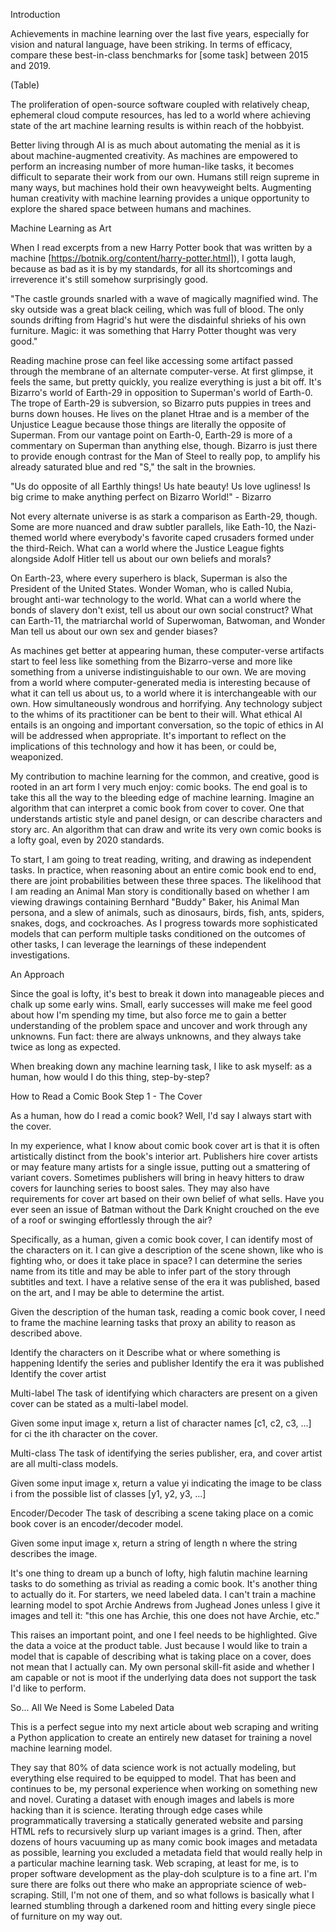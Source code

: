 <!-- Draft an Intro article (headline < 7 words, content < 1600 words) -->

<!-- Tips: 1) short parapgraphs, 2) compelling imagery, 3) break it up with headings, 5) simple english -->

Introduction

Achievements in machine learning over the last five years, especially for vision and natural language, have been striking. In terms of efficacy, compare these best-in-class benchmarks for [some task] between 2015 and 2019. 

(Table)

The proliferation of open-source software coupled with relatively cheap, ephemeral cloud compute resources, has led to a world where achieving state of the art machine learning results is within reach of the hobbyist. 

Better living through AI is as much about automating the menial as it is about machine-augmented creativity. As machines are empowered to perform an increasing number of more human-like tasks, it becomes difficult to separate their work from our own. Humans still reign supreme in many ways, but machines hold their own heavyweight belts. Augmenting human creativity with machine learning provides a unique opportunity to explore the shared space between humans and machines.

Machine Learning as Art

When I read excerpts from a new Harry Potter book that was written by a machine [https://botnik.org/content/harry-potter.html]), I gotta laugh, because as bad as it is by my standards, for all its shortcomings and irreverence it's still somehow surprisingly good.

"The castle grounds snarled with a wave of magically magnified wind. The sky outside was a  great black ceiling, which was full of blood. The only sounds drifting from Hagrid's hut were the disdainful shrieks of his own furniture. Magic:  it was something that Harry Potter thought was very good."

Reading machine prose can feel like accessing some artifact passed through the membrane of an alternate computer-verse. At first glimpse, it feels the same, but pretty quickly, you realize everything is just a bit off. It's Bizarro's world of Earth-29 in opposition to Superman's world of Earth-0. The trope of Earth-29 is subversion, so Bizarro puts puppies in trees and burns down houses. He lives on the planet Htrae and is a member of the Unjustice League because those things are literally the opposite of Superman. From our vantage point on Earth-0, Earth-29 is more of a commentary on Superman than anything else, though. Bizarro is just there to provide enough contrast for the Man of Steel to really pop, to amplify his already saturated blue and red "S," the salt in the brownies.

"Us do opposite of all Earthly things! Us hate beauty! Us love ugliness! Is big crime to make anything perfect on Bizarro World!" - Bizarro

Not every alternate universe is as stark a comparison as Earth-29, though. Some are more nuanced and draw subtler parallels, like Eath-10, the Nazi-themed world where everybody's favorite caped crusaders formed under the third-Reich. What can a world where the Justice League fights alongside Adolf Hitler tell us about our own beliefs and morals?

On Earth-23, where every superhero is black, Superman is also the President of the United States. Wonder Woman, who is called Nubia, brought anti-war technology to the world. What can a world where the bonds of slavery don't exist, tell us about our own social construct? What can Earth-11, the matriarchal world of Superwoman, Batwoman, and Wonder Man tell us about our own sex and gender biases?

As machines get better at appearing human, these computer-verse artifacts start to feel less like something from the Bizarro-verse and more like something from a universe indistinguishable to our own. We are moving from a world where computer-generated media is interesting because of what it can tell us about us, to a world where it is interchangeable with our own. How simultaneously wondrous and horrifying. Any technology subject to the whims of its practitioner can be bent to their will. What ethical AI entails is an ongoing and important conversation, so the topic of ethics in AI will be addressed when appropriate. It's important to reflect on the implications of this technology and how it has been, or could be, weaponized.

My contribution to machine learning for the common, and creative, good is rooted in an art form I very much enjoy: comic books. The end goal is to take this all the way to the bleeding edge of machine learning. Imagine an algorithm that can interpret a comic book from cover to cover. One that understands artistic style and panel design, or can describe characters and story arc. An algorithm that can draw and write its very own comic books is a lofty goal, even by 2020 standards.

To start, I am going to treat reading, writing, and drawing as independent tasks. In practice, when reasoning about an entire comic book end to end, there are joint probabilities between these three spaces. The likelihood that I am reading an Animal Man story is conditionally based on whether I am viewing drawings containing Bernhard "Buddy" Baker, his Animal Man persona, and a slew of animals, such as dinosaurs, birds, fish, ants, spiders, snakes, dogs, and cockroaches. As I progress towards more sophisticated models that can perform multiple tasks conditioned on the outcomes of other tasks, I can leverage the learnings of these independent investigations.

An Approach

Since the goal is lofty, it's best to break it down into manageable pieces and chalk up some early wins. Small, early successes will make me feel good about how I'm spending my time, but also force me to gain a better understanding of the problem space and uncover and work through any unknowns. Fun fact: there are always unknowns, and they always take twice as long as expected.

When breaking down any machine learning task, I like to ask myself: as a human, how would I do this thing, step-by-step? 

How to Read a Comic Book
Step 1 - The Cover

As a human, how do I read a comic book? Well, I'd say I always start with the cover. 

In my experience, what I know about comic book cover art is that it is often artistically distinct from the book's interior art. Publishers hire cover artists or may feature many artists for a single issue, putting out a smattering of variant covers. Sometimes publishers will bring in heavy hitters to draw covers for launching series to boost sales. They may also have requirements for cover art based on their own belief of what sells. Have you ever seen an issue of Batman without the Dark Knight crouched on the eve of a roof or swinging effortlessly through the air?

Specifically, as a human, given a comic book cover, I can identify most of the characters on it. I can give a description of the scene shown, like who is fighting who, or does it take place in space? I can determine the series name from its title and may be able to infer part of the story through subtitles and text. I have a relative sense of the era it was published, based on the art, and I may be able to determine the artist. 

Given the description of the human task, reading a comic book cover, I need to frame the machine learning tasks that proxy an ability to reason as described above.

Identify the characters on it
Describe what or where something is happening
Identify the series and publisher
Identify the era it was published
Identify the cover artist

Multi-label
The task of identifying which characters are present on a given cover can be stated as a multi-label model.

Given some input image x, return a list of character names [c1, c2, c3, ...] for ci the ith character on the cover.

Multi-class
The task of identifying the series publisher, era, and cover artist are all multi-class models.

Given some input image x, return a value yi indicating the image to be class i from the possible list of classes [y1, y2, y3, ...]

Encoder/Decoder
The task of describing a scene taking place on a comic book cover is an encoder/decoder model.

Given some input image x, return a string of length n where the string describes the image.

It's one thing to dream up a bunch of lofty, high falutin machine learning tasks to do something as trivial as reading a comic book. It's another thing to actually do it. For starters, we need labeled data. I can't train a machine learning model to spot Archie Andrews from Jughead Jones unless I give it images and tell it: "this one has Archie, this one does not have Archie, etc."

This raises an important point, and one I feel needs to be highlighted. Give the data a voice at the product table. Just because I would like to train a model that is capable of describing what is taking place on a cover, does not mean that I actually can. My own personal skill-fit aside and whether I am capable or not is moot if the underlying data does not support the task I'd like to perform. 

So... All We Need is Some Labeled Data

This is a perfect segue into my next article about web scraping and writing a Python application to create an entirely new dataset for training a novel machine learning model.

They say that 80% of data science work is not actually modeling, but everything else required to be equipped to model. That has been and continues to be, my personal experience when working on something new and novel. Curating a dataset with enough images and labels is more hacking than it is science. Iterating through edge cases while programmatically traversing a statically generated website and parsing HTML refs to recursively slurp up variant images is a grind. Then, after dozens of hours vacuuming up as many comic book images and metadata as possible, learning you excluded a metadata field that would really help in a particular machine learning task. Web scraping, at least for me, is to proper software development as the play-doh sculpture is to a fine art. I'm sure there are folks out there who make an appropriate science of web-scraping. Still, I'm not one of them, and so what follows is basically what I learned stumbling through a darkened room and hitting every single piece of furniture on my way out.